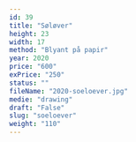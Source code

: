 ```yaml
---
id: 39
title: "Søløver"
height: 23
width: 17
method: "Blyant på papir"
year: 2020
price: "600"
exPrice: "250"
status: ""
fileName: "2020-soeloever.jpg"
medie: "drawing"
draft: "False"
slug: "soeloever"
weight: "110"
---
```

